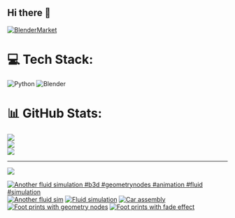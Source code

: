 ## Hi there 👋

<!--
**luckychris/luckychris** is a ✨ _special_ ✨ repository because its `README.md` (this file) appears on your GitHub profile.

Here are some ideas to get you started:

- 🔭 I’m currently working on ...
- 🌱 I’m currently learning ...
- 👯 I’m looking to collaborate on ...
- 🤔 I’m looking for help with ...
- 💬 Ask me about ...
- 📫 How to reach me: https://www.instagram.com/blender.fun/
- 😄 Pronouns: ...
- ⚡ Fun fact: ...
-->


[![BlenderMarket](https://assets.superhivemarket.com/site_assets/blendermarketlogo.png)](https://blendermarket.com/creators/blenderfun)

# 💻 Tech Stack:
![Python](https://img.shields.io/badge/python-3670A0?style=for-the-badge&logo=python&logoColor=ffdd54) ![Blender](https://img.shields.io/badge/blender-%23F5792A.svg?style=for-the-badge&logo=blender&logoColor=white)
# 📊 GitHub Stats:
![](https://github-readme-stats.vercel.app/api?username=luckychris&theme=great-gatsby&hide_border=false&include_all_commits=false&count_private=false)<br/>
![](https://github-readme-streak-stats.herokuapp.com/?user=luckychris&theme=great-gatsby&hide_border=false)<br/>
![](https://github-readme-stats.vercel.app/api/top-langs/?username=luckychris&theme=great-gatsby&hide_border=false&include_all_commits=false&count_private=false&layout=compact)

---
[![](https://visitcount.itsvg.in/api?id=luckychris&icon=0&color=0)](https://visitcount.itsvg.in)

<!-- Proudly created with GPRM ( https://gprm.itsvg.in ) -->

<!-- BEGIN YOUTUBE-CARDS -->
[![Another fluid simulation  #b3d #geometrynodes #animation #fluid #simulation](https://ytcards.demolab.com/?id=J9kEjzEZyOQ&title=Another+fluid+simulation++%23b3d+%23geometrynodes+%23animation+%23fluid+%23simulation&lang=en&timestamp=1750748414&background_color=%230d1117&title_color=%23ffffff&stats_color=%23dedede&max_title_lines=1&width=250&border_radius=5 "Another fluid simulation  #b3d #geometrynodes #animation #fluid #simulation")](https://www.youtube.com/shorts/J9kEjzEZyOQ)
[![Another fluid sim](https://ytcards.demolab.com/?id=PU76ag2q59U&title=Another+fluid+sim&lang=en&timestamp=1750665623&background_color=%230d1117&title_color=%23ffffff&stats_color=%23dedede&max_title_lines=1&width=250&border_radius=5 "Another fluid sim")](https://www.youtube.com/watch?v=PU76ag2q59U)
[![Fluid simulation](https://ytcards.demolab.com/?id=QnBNkC5QkX0&title=Fluid+simulation&lang=en&timestamp=1750593649&background_color=%230d1117&title_color=%23ffffff&stats_color=%23dedede&max_title_lines=1&width=250&border_radius=5 "Fluid simulation")](https://www.youtube.com/watch?v=QnBNkC5QkX0)
[![Car assembly](https://ytcards.demolab.com/?id=5Mq3inHadYM&title=Car+assembly&lang=en&timestamp=1750492806&background_color=%230d1117&title_color=%23ffffff&stats_color=%23dedede&max_title_lines=1&width=250&border_radius=5 "Car assembly")](https://www.youtube.com/watch?v=5Mq3inHadYM)
[![Foot prints with geometry nodes](https://ytcards.demolab.com/?id=L3uinK7TUdU&title=Foot+prints+with+geometry+nodes&lang=en&timestamp=1750410041&background_color=%230d1117&title_color=%23ffffff&stats_color=%23dedede&max_title_lines=1&width=250&border_radius=5 "Foot prints with geometry nodes")](https://www.youtube.com/watch?v=L3uinK7TUdU)
[![Foot prints with fade effect](https://ytcards.demolab.com/?id=o9zyjBFJi1Q&title=Foot+prints+with+fade+effect&lang=en&timestamp=1750330881&background_color=%230d1117&title_color=%23ffffff&stats_color=%23dedede&max_title_lines=1&width=250&border_radius=5 "Foot prints with fade effect")](https://www.youtube.com/watch?v=o9zyjBFJi1Q)
<!-- END YOUTUBE-CARDS -->

